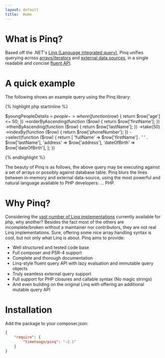 ```yaml
---
layout: default
title:  Home
---
```

                
What is Pinq?
=============
Based off the .NET's [Linq (Language integrated query)](http://msdn.microsoft.com/en-us/library/bb397926.aspx), 
Pinq unifies querying across [arrays/iterators](examples.html) and [external data sources](query-provider.html), 
in a single readable and concise [fluent API](api.html).

A quick example
===============

The following shows an example query using the Pinq library:

{% highlight php startinline %}

$youngPeopleDetails = $people
        ->where(function ($row) { return $row['age'] <= 50; })
        ->orderByAscending(function ($row) { return $row['firstName']; })
        ->thenByAscending(function ($row) { return $row['lastName']; })
        ->take(50)
        ->indexBy(function ($row) { return $row['phoneNumber']; })
        ->select(function ($row) { 
            return [
                'fullName' => $row['firstName'] . ' ' . $row['lastName'],
                'address' => $row['address'],
                'dateOfBirth' => $row['dateOfBirth'],
            ]; 
        })

{% endhighlight %}

The beauty of Pinq is as follows, the above query may be executing against a set of arrays or
possibly against database table. Pinq blurs the lines between in-memory and external data-source,
using the most powerful and natural language available to PHP developers: ... PHP.

Why Pinq?
=========

Considering the <a href="https://github.com/search?q=php+linq&type=Repositories&ref=searchresults" target="_blank">vast number of Linq implementations</a> 
currently available for php, why another?
Besides the fact most of the others are incomplete/broken without a maintainer 
nor contributors, they are not real Linq implementations. Sure, offering some nice array handling 
syntax is cool, but not only what Linq is about. Pinq aims to provide:

 - Well structured and tested code base
 - Full composer and PSR-4 support
 - Complete and thorough documentation
 - Linq-style fluent query API with lazy evaluation and immutable query objects
 - Truly seamless external query support
 - Full support for PHP closures and callable syntax (No magic strings)
 - And even building on the original Linq with offering an additional mutable query API

Installation
============
Add the package to your composer.json:

```json
{
    "require": {
        "timetoogo/pinq": "~2.1"
    }
}
```